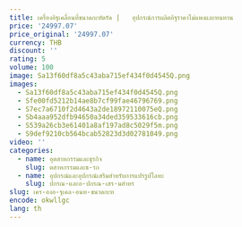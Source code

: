 ```yaml
---
title: เครื่องอิฐเคลื่อนที่ขนาดกะทัดรัด |   อุปกรณ์การผลิตอิฐราคาไม่แพงและทนทาน
price: '24997.07'
price_original: '24997.07'
currency: THB
discount: ''
rating: 5
volume: 100
image: Sa13f60df8a5c43aba715ef434f0d4545Q.png
images:
  - Sa13f60df8a5c43aba715ef434f0d4545Q.png
  - Sfe00fd5212b14ae8b7cf99fae46796769.png
  - S7ec7a6710f2d4643a2de18972110075eQ.png
  - Sb4aaa952dfb94650a34ded359533616cb.png
  - S539a26cb3e61401a8af197ad8c5029f5m.png
  - S9def9210cb564bcab52823d3d02781049.png
video: ''
categories:
  - name: อุตสาหกรรมและธุรกิจ
    slug: ตสาหกรรมและธ-รก
  - name: อุปกรณ์และอุปกรณ์เสริมสำหรับการแปรรูปโลหะ
    slug: ปกรณ-และอ-ปกรณ-เสร-มสำหร
slug: เคร-องอ-ฐเคล-อนท-ขนาดกะท
encode: okwllgc
lang: th
---
```

  
